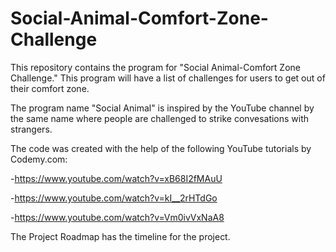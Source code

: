 # Social-Animal-Comfort-Zone-Challenge
This repository contains the program for "Social Animal-Comfort Zone Challenge."
This program will have a list of challenges for users to get out of their comfort zone. 

The program name "Social Animal" is inspired by the YouTube channel by the same name where people are challenged to strike convesations with strangers. 

The code was created with the help of the following YouTube tutorials by Codemy.com:

-https://www.youtube.com/watch?v=xB68I2fMAuU

-https://www.youtube.com/watch?v=kI__2rHTdGo

-https://www.youtube.com/watch?v=Vm0ivVxNaA8

The Project Roadmap has the timeline for the project. 